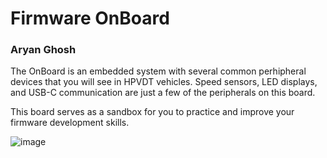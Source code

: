 # Firmware OnBoard
### Aryan Ghosh

The OnBoard is an embedded system with several common perhipheral devices that you will see in HPVDT vehicles. Speed sensors, LED displays, and USB-C communication are just a few of the peripherals on this board.

This board serves as a sandbox for you to practice and improve your firmware development skills.

![image](https://github.com/user-attachments/assets/f1aed8f7-2edb-4fed-bc03-7a38bb910e27)

